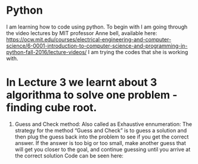 # Python

I am learning how to code using python.
To begin with I am going through the video lectures by MIT professor Anne bell, available here: https://ocw.mit.edu/courses/electrical-engineering-and-computer-science/6-0001-introduction-to-computer-science-and-programming-in-python-fall-2016/lecture-videos/
I am trying the codes that she is working with. 

# In Lecture 3 we learnt about 3 algorithma to solve one problem - finding cube root.
1. Guess and Check method: Also called as Exhaustive ennumeration: The strategy for the method “Guess and Check” is to guess a solution and then plug the guess back into the problem to see if you get the correct answer. If the answer is too big or too small, make another guess that will get you closer to the goal, and continue guessing until you arrive at the correct solution
Code can be seen here: 
